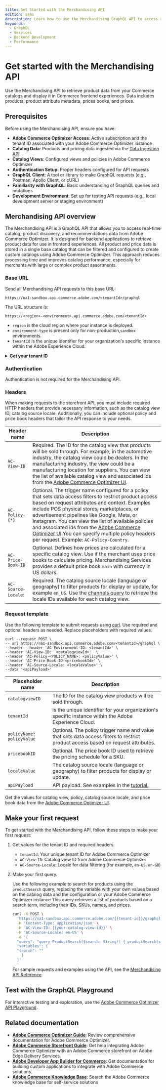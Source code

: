 ```yaml
---
title: Get Started with the Merchandising API
edition: saas
description: Learn how to use the Merchandising GraphQL API to access real-time catalog, product discovery, and recommendations data from Adobe Commerce Optimizer.
keywords:
  - GraphQL
  - Services
  - Backend Development
  - Performance
---
```


# Get started with the Merchandising API

Use the Merchandising API to retrieve product data from your Commerce catalogs and display it in Commerce frontend experiences. Data includes products, product attribute metadata, prices books, and prices.

## Prerequisites

Before using the Merchandising API, ensure you have:

- **Adobe Commerce Optimizer Access**: Active subscription and the tenant ID associated with your Adobe Commerce Optimizer instance
- **Catalog Data**: Products and pricing data ingested via the [Data Ingestion API](../data-ingestion/index.md)
- **Catalog Views**: Configured views and policies in Adobe Commerce Optimizer
- **Authentication Setup**: Proper headers configured for API requests
- **GraphQL Client**: A tool or library to make GraphQL requests (e.g., Postman, Apollo Client, or cURL)
- **Familiarity with GraphQL**: Basic understanding of GraphQL queries and mutations
- **Development Environment**: Set up for testing API requests (e.g., local development server or staging environment)

## Merchandising API overview

The Merchandising API is a GraphQL API that allows you to access real-time catalog, product discovery, and recommendations data from Adobe Commerce Optimizer. It is designed for backend applications to retrieve product data for use in frontend experiences. All product and price data is stored in a single base catalog that can be filtered and configured to create custom catalogs using Adobe Commerce Optimizer. This approach reduces processing time and improves catalog performance, especially for merchants with large or complex product assortments.

### Base URL

Send all Merchandising API requests to this base URL:

```text
https://na1-sandbox.api.commerce.adobe.com/<tenantId>/graphql
```

The URL structure is:

```https://<region>-<environment>.api.commerce.adobe.com/<tenantId>```

- `region` is the cloud region where your instance is deployed.
- `environment-type` is present only for non-production,`sandbox` environments.
- `tenantId` is the unique identifier for your organization's specific instance within the Adobe Experience Cloud.

&NewLine; <!--Add space between the collapsible section and the previous paragraph-->

<details>
      <summary><b>Get your tenant ID</b></summary>

import GetTenantId from '/src/_includes/authentication/get-tenant-id.md'

<GetTenantId />

</details>

### Authentication

Authentication is not required for the Merchandising API.

### Headers

When making requests to the storefront API, you must include required HTTP headers that provide necessary information, such as the catalog view ID, catalog source locale. Additionally, you can include optional policy and price book headers that tailor the API response to your needs.

| Header name| Description
| --- | ---
|`AC-View-ID` | Required. The ID for the catalog view that products will be sold through. For example, in the automotive industry, the catalog view could be dealers. In the manufacturing industry, the view could be a manufacturing location for suppliers. You can view the list of available catalog view and associated ids from the [Adobe Commerce Optimizer UI](https://experienceleague.adobe.com/en/docs/commerce/optimizer/catalog/channels).|
`AC-Policy-{*}` | Optional. The trigger name configured for a policy that sets data access filters to restrict product access based on request attributes and context. Examples include POS physical stores, marketplaces, or advertisement pipelines like Google, Meta, or Instagram. You can view the list of available policies and associated ids from the [Adobe Commerce Optimizer UI](https://experienceleague.adobe.com/en/docs/commerce/optimizer/catalog/policies).You can specify multiple policy headers per request. Example: `AC-Policy-Country`.
`AC-Price-Book-ID` | Optional. Defines how prices are calculated for a specific catalog view. Use if the merchant uses price books to calculate pricing. Merchandising Services provides a default price book `main` with currency in US dollars.
`AC-Source-Locale`: | Required. The catalog source locale (language or geography) to filter products for display or update, for example `en_US`. Use the [channels query](https://developer-stage.adobe.com/commerce/services/graphql-api/admin-api/index.html#query-channels) to retrieve the locale IDs available for each catalog view.

### Request template

Use the following template to submit requests using [curl](https://curl.se/). Use required and optional headers as needed. Replace placeholders with required values.

```shell
curl --request POST \
-- url https://na1-sandbox.api.commerce.adobe.com/<tenantId>/graphql \
--header --header 'AC-Environment-ID: <tenantId>' \
--header 'AC-View-ID:  <catalogviewId>'  \
--header 'AC-Policy-<POLICY_NAME>: <policyValue>' \
--header 'AC-Price-Book-ID-<pricebookId>' \
--header 'AC-Source-Locale: <localeValue>' \
--data '<apiPayload>'
```

| Placeholder name | Description                                                                                                     |
|------------------|-----------------------------------------------------------------------------------------------------------------|
| `catalogviewID`   | The ID for the catalog view products will be sold through.|
| `tenantId` | is the unique identifier for your organization's specific instance within the Adobe Experience Cloud.|
| `policyName: policyValue` | Optional. The policy trigger name and value that sets data access filters to restrict product access based on request attributes.              |
| `pricebookID`  | Optional. The price book ID used to retrieve the pricing schedule for a SKU. |
| `localeValue` | The catalog source locale (language or geography) to filter products for display or update. |            |
| `apiPayload`      | API payload. See examples in the <a href="ccdm-use-cases">tutorial.</a> |

Get the values for catalog view, policy, catalog source locale, and price book data from the [Adobe Commerce Optimizer UI](https://experienceleague.adobe.com/en/docs/commerce/optimizer/overview#quick-tour).

## Make your first request

To get started with the Merchandising API, follow these steps to make your first request:

1. Get values for the tenant ID and required headers.

   - `tenantId`: Your unique tenant ID for Adobe Commerce Optimizer
   - `AC-View-ID`: Catalog view ID from Adobe Commerce Optimizer
   - `AC-Source-Locale`: Locale for data filtering (for example, `en-US`, `en-GB`)

2. Make your first query.

   Use the following example to search for products using the `productSearch` query, replacing the variable with your own values based on the catalog data and the configuration or your Adobe Commerce Optimizer instance This query retrieves a list of products based on a search term, including their IDs, SKUs, names, and prices.

   ```bash
   curl -X POST \
     'https://na1-sandbox.api.commerce.adobe.com/{{tenant-id}}/graphql' \
     -H 'Content-Type: application/json' \
     -H 'AC-View-ID: {{your-catalog-view-id}}' \
     -H 'AC-Source-Locale: en-US' \
     -d '{
     "query": "query ProductSearch($search: String!) { productSearch(search: $search, pageSize: 10) { items { id sku   name price { regularPrice { amount { value currency } } } } totalCount } }",
     "variables": {
     "search": ""
       }
     }'
   ```

   For sample requests and examples using the API, see the <a href="https://developer-stage.adobe.com/commerce/services/composable-catalog-storefront-services/api-reference/" target="_blank" rel="noopener noreferrer">Merchandising API Reference</a>.

## Test with the GraphQL Playground

For interactive testing and exploration, use the <a href="https://experienceleague.adobe.com/developer/commerce/storefront/playgrounds/commerce-optimizer/" target="_blank" rel="noopener noreferrer">Adobe Commerce Optimizer API Playground</a>.

## Related documentation

- **[Adobe Commerce Optimizer Guide](https://experienceleague.adobe.com/en/docs/commerce/optimizer/overview.html)**: Review comprehensive documentation for Adobe Commerce Optimizer.
- **[Adobe Commerce Storefront Guide](https://experienceleague.adobe.com/docs/commerce-storefront.html)**: Get help integrating Adobe Commerce Optimizer with an Adobe Commerce storefront on Adobe Edge Delivery Services.
- **[Adobe Developer App Builder for Commerce](https://experienceleague.adobe.com/en/docs/commerce-learn/tutorials/adobe-developer-app-builder/introduction-to-app-builder)**: Get documentation for building custom applications to integrate with Adobe Commerce solutions.
- **[Adobe Commerce Knowledge Base](https://experienceleague.adobe.com/docs/commerce-knowledge-base.html)**: Search the Adobe Commerce knowledge base for self-service solutions
